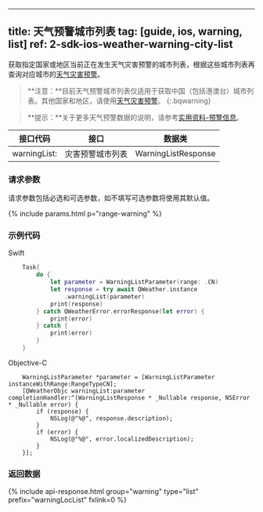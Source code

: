 <!--
 * @Date: 2025-03-06 10:02:06
 * @LastEditors: bolepichi
 * @LastEditTime: 2025-03-14 15:24:07
 * @FilePath: /dev-site/docs/_zh/ios-sdk/warning/ios-weather-warning-city-list.md
-->
---
title: 天气预警城市列表
tag: [guide, ios, warning, list]
ref: 2-sdk-ios-weather-warning-city-list
---

获取指定国家或地区当前正在发生天气灾害预警的城市列表，根据这些城市列表再查询对应城市的[天气灾害预警](/docs/ios-sdk/warning/ios-weather-warning/)。

> **注意：**目前天气预警城市列表仅适用于获取中国（包括港澳台）城市列表。其他国家和地区，请使用[天气灾害预警](/docs/ios-sdk/warning/ios-weather-warning/)。
{:.bqwarning}

> **提示：**关于更多天气预警数据的说明，请参考[实用资料-预警信息](/docs/resource/warning-info/)。

| 接口代码         | 接口             | 数据类           |
| ------------------------ | ---------------- | ---------------- |
| warningList: | 灾害预警城市列表 | WarningListResponse |

### 请求参数

请求参数包括必选和可选参数，如不填写可选参数将使用其默认值。

{% include params.html p="range-warning" %}

### 示例代码

Swift

```swift
    Task{
        do {
            let parameter = WarningListParameter(range: .CN)
            let response = try await QWeather.instance
                .warningList(parameter)
            print(response)
        } catch QWeatherError.errorResponse(let error) {
            print(error)
        } catch {
            print(error)
        }
    }
```

Objective-C

```objc
    WarningListParameter *parameter = [WarningListParameter instanceWithRange:RangeTypeCN];
    [QWeatherObjc warningList:parameter completionHandler:^(WarningListResponse * _Nullable response, NSError * _Nullable error) {
        if (response) {
            NSLog(@"%@", response.description);
        }
        if (error) {
            NSLog(@"%@", error.localizedDescription);
        }
    }];
```

### 返回数据

{% include api-response.html group="warning" type="list" prefix="warningLocList" fxlink=0 %}
